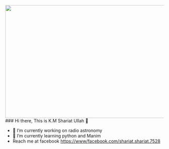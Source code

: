 <img align="center" src= "https://img.youtube.com/vi/ryg077wBvsM/maxresdefault.jpg" width="640px" height = "360px">
### Hi there, This is K.M Shariat Ullah 👋

- 🔭 I’m currently working on radio astronomy
- 🌱 I’m currently learning python and Manim
- Reach me at facebook [https://www/facebook.com/shariat.shariat.7528](url)

